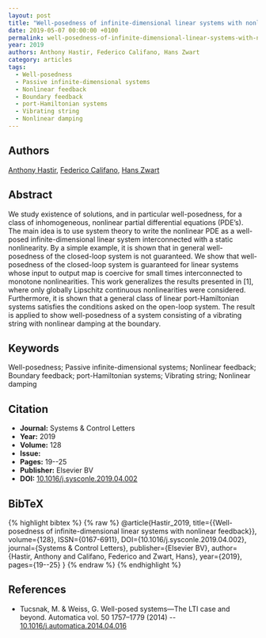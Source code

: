 ```yaml
---
layout: post
title: "Well-posedness of infinite-dimensional linear systems with nonlinear feedback"
date: 2019-05-07 00:00:00 +0100
permalink: well-posedness-of-infinite-dimensional-linear-systems-with-nonlinear-feedback
year: 2019
authors: Anthony Hastir, Federico Califano, Hans Zwart
category: articles
tags:
  - Well-posedness
  - Passive infinite-dimensional systems
  - Nonlinear feedback
  - Boundary feedback
  - port-Hamiltonian systems
  - Vibrating string
  - Nonlinear damping
---
```

 
## Authors
[Anthony Hastir](authors/anthony-hastir), [Federico Califano](authors/federico-califano), [Hans Zwart](authors/hans-zwart)
 
## Abstract
We study existence of solutions, and in particular well-posedness, for a class of inhomogeneous, nonlinear partial differential equations (PDE’s). The main idea is to use system theory to write the nonlinear PDE as a well-posed infinite-dimensional linear system interconnected with a static nonlinearity. By a simple example, it is shown that in general well-posedness of the closed-loop system is not guaranteed. We show that well-posedness of the closed-loop system is guaranteed for linear systems whose input to output map is coercive for small times interconnected to monotone nonlinearities. This work generalizes the results presented in [1], where only globally Lipschitz continuous nonlinearities were considered. Furthermore, it is shown that a general class of linear port-Hamiltonian systems satisfies the conditions asked on the open-loop system. The result is applied to show well-posedness of a system consisting of a vibrating string with nonlinear damping at the boundary.
 
## Keywords
Well-posedness; Passive infinite-dimensional systems; Nonlinear feedback; Boundary feedback; port-Hamiltonian systems; Vibrating string; Nonlinear damping
 
## Citation
- **Journal:** Systems &amp; Control Letters
- **Year:** 2019
- **Volume:** 128
- **Issue:** 
- **Pages:** 19--25
- **Publisher:** Elsevier BV
- **DOI:** [10.1016/j.sysconle.2019.04.002](https://doi.org/10.1016/j.sysconle.2019.04.002)
 
## BibTeX
{% highlight bibtex %}
{% raw %}
@article{Hastir_2019,
  title={{Well-posedness of infinite-dimensional linear systems with nonlinear feedback}},
  volume={128},
  ISSN={0167-6911},
  DOI={10.1016/j.sysconle.2019.04.002},
  journal={Systems &amp; Control Letters},
  publisher={Elsevier BV},
  author={Hastir, Anthony and Califano, Federico and Zwart, Hans},
  year={2019},
  pages={19--25}
}
{% endraw %}
{% endhighlight %}
 
## References
- Tucsnak, M. & Weiss, G. Well-posed systems—The LTI case and beyond. Automatica vol. 50 1757–1779 (2014) -- [10.1016/j.automatica.2014.04.016](https://doi.org/10.1016/j.automatica.2014.04.016)

